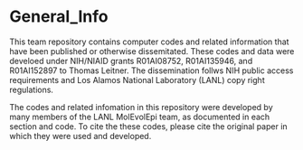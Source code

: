# General_Info

This team repository contains computer codes and related information that have been published or otherwise dissemitated. These codes and data were develoed under NIH/NIAID grants R01AI08752, R01AI135946, and R01AI152897 to Thomas Leitner. The dissemination follws NIH public access requirements and Los Alamos National Laboratory (LANL) copy right regulations. 

The codes and related infomation in this repository were developed by many members of the LANL MolEvolEpi team, as documented in each section and code. To cite the these codes, please cite the original paper in which they were used and developed. 
